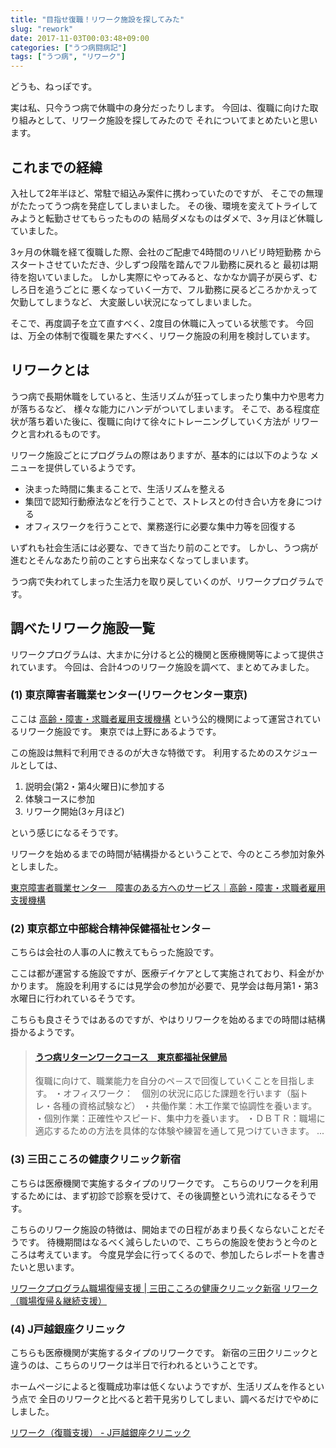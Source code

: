 ```yaml
---
title: "目指せ復職！リワーク施設を探してみた"
slug: "rework"
date: 2017-11-03T00:03:48+09:00
categories: ["うつ病闘病記"]
tags: ["うつ病", "リワーク"]
---
```


どうも、ねっぽです。

実は私、只今うつ病で休職中の身分だったりします。
今回は、復職に向けた取り組みとして、リワーク施設を探してみたので
それについてまとめたいと思います。

## これまでの経緯
入社して2年半ほど、常駐で組込み案件に携わっていたのですが、
そこでの無理がたたってうつ病を発症してしまいました。
その後、環境を変えてトライしてみようと転勤させてもらったものの
結局ダメなものはダメで、3ヶ月ほど休職していました。

3ヶ月の休職を経て復職した際、会社のご配慮で4時間のリハビリ時短勤務
からスタートさせていただき、少しずつ段階を踏んでフル勤務に戻れると
最初は期待を抱いていました。
しかし実際にやってみると、なかなか調子が戻らず、むしろ日を追うごとに
悪くなっていく一方で、フル勤務に戻るどころかかえって欠勤してしまうなど、
大変厳しい状況になってしまいました。

そこで、再度調子を立て直すべく、2度目の休職に入っている状態です。
今回は、万全の体制で復職を果たすべく、リワーク施設の利用を検討しています。

## リワークとは
うつ病で長期休職をしていると、生活リズムが狂ってしまったり集中力や思考力が落ちるなど、
様々な能力にハンデがついてしまいます。
そこで、ある程度症状が落ち着いた後に、復職に向けて徐々にトレーニングしていく方法が
リワークと言われるものです。

リワーク施設ごとにプログラムの際はありますが、基本的には以下のような
メニューを提供しているようです。

* 決まった時間に集まることで、生活リズムを整える
* 集団で認知行動療法などを行うことで、ストレスとの付き合い方を身につける
* オフィスワークを行うことで、業務遂行に必要な集中力等を回復する

いずれも社会生活には必要な、できて当たり前のことです。
しかし、うつ病が進むとそんなあたり前のことすら出来なくなってしまいます。

うつ病で失われてしまった生活力を取り戻していくのが、リワークプログラムです。

## 調べたリワーク施設一覧
リワークプログラムは、大まかに分けると公的機関と医療機関等によって提供されています。
今回は、合計4つのリワーク施設を調べて、まとめてみました。

### (1) 東京障害者職業センター(リワークセンター東京)
ここは [高齢・障害・求職者雇用支援機構](http://www.jeed.or.jp)
という公的機関によって運営されているリワーク施設です。
東京では上野にあるようです。

この施設は無料で利用できるのが大きな特徴です。
利用するためのスケジュールとしては、

 1. 説明会(第2・第4火曜日)に参加する
 2. 体験コースに参加
 3. リワーク開始(3ヶ月ほど)

 という感じになるそうです。

 リワークを始めるまでの時間が結構掛かるということで、今のところ参加対象外としました。

<a class="embedly-card" href="http://www.jeed.or.jp/location/chiiki/tokyo/13_tokyo_service1.html">東京障害者職業センター　障害のある方へのサービス｜高齢・障害・求職者雇用支援機構</a><script async src="//cdn.embedly.com/widgets/platform.js" charset="UTF-8"></script>

### (2) 東京都立中部総合精神保健福祉センタ－
こちらは会社の人事の人に教えてもらった施設です。

ここは都が運営する施設ですが、医療デイケアとして実施されており、料金がかかります。
施設を利用するには見学会の参加が必要で、見学会は毎月第1・第3水曜日に行われているそうです。

こちらも良さそうではあるのですが、やはりリワークを始めるまでの時間は結構掛かるようです。

<blockquote class="embedly-card"><h4><a href="http://www.fukushihoken.metro.tokyo.jp/chusou/seishinka_daycare/course_guide/depressive.html">うつ病リターンワークコース　東京都福祉保健局</a></h4><p>復職に向けて、職業能力を自分のペ－スで回復していくことを目指します。 ・オフィスワーク：　個別の状況に応じた課題を行います（脳トレ・各種の資格試験など） ・共働作業：木工作業で協調性を養います。 ・個別作業：正確性やスピード、集中力を養います。 ・ＤＢＴＲ：職場に適応するための方法を具体的な体験や練習を通して見つけていきます。 ...</p></blockquote>
<script async src="//cdn.embedly.com/widgets/platform.js" charset="UTF-8"></script>

### (3) 三田こころの健康クリニック新宿
こちらは医療機関で実施するタイプのリワークです。
こちらのリワークを利用するためには、まず初診で診察を受けて、その後調整という流れになるそうです。

こちらのリワーク施設の特徴は、開始までの日程があまり長くならないことだそうです。
待機期間はなるべく減らしたいので、こちらの施設を使おうと今のところは考えています。
今度見学会に行ってくるので、参加したらレポートを書きたいと思います。

<a class="embedly-card" href="http://ipt-clinic.com/rework/%e3%83%aa%e3%83%af%e3%83%bc%e3%82%af%e3%83%97%e3%83%ad%e3%82%b0%e3%83%a9%e3%83%a0/">リワークプログラム職場復帰支援 | 三田こころの健康クリニック新宿 リワーク（職場復帰＆継続支援）</a><script async src="//cdn.embedly.com/widgets/platform.js" charset="UTF-8"></script>

### (4) J戸越銀座クリニック
こちらも医療機関が実施するタイプのリワークです。
新宿の三田クリニックと違うのは、こちらのリワークは半日で行われるということです。

ホームページによると復職成功率は低くないようですが、生活リズムを作るという点で
全日のリワークと比べると若干見劣りしてしまい、調べるだけでやめにしました。

<a class="embedly-card" href="http://j-mental.com/%e8%a8%ba%e7%99%82%e5%86%85%e5%ae%b9/%e3%83%aa%e3%83%af%e3%83%bc%e3%82%af%ef%bc%88%e5%be%a9%e8%81%b7%e6%94%af%e6%8f%b4%ef%bc%89/">リワーク（復職支援） - J戸越銀座クリニック</a><script async src="//cdn.embedly.com/widgets/platform.js" charset="UTF-8"></script>
